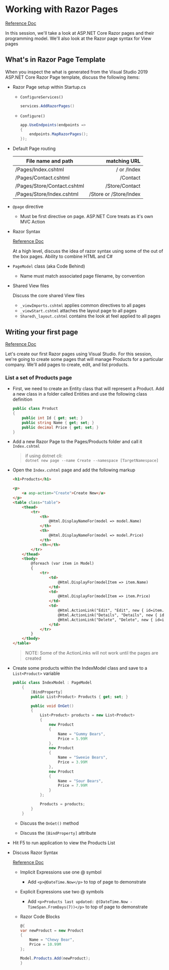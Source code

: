 # Working with Razor Pages

[Reference Doc](https://docs.microsoft.com/en-us/aspnet/core/razor-pages/?view=aspnetcore-3.0&tabs=visual-studio)

In this session, we'll take a look at ASP.NET Core Razor pages and their programming model.  We'll also look at the Razor page syntax for View pages

## What's in Razor Page Template

When you inspect the what is generated from the Visual Studio 2019 ASP.NET Core Razor Page template, discuss the following items:

- Razor Page setup within Startup.cs
  - `ConfigureServices()`

      ```cs
      services.AddRazorPages()
      ```

  - `Configure()`

      ```cs
      app.UseEndpoints(endpoints =>
      {
          endpoints.MapRazorPages();
      });
      ```

- Default Page routing

   | File name and path | matching URL |
   | --- | ---:|
   | /Pages/Index.cshtml | / or /Index |
   | /Pages/Contact.cshtml | /Contact |
   | /Pages/Store/Contact.cshtml | /Store/Contact |
   | /Pages/Store/Index.cshtml | /Store or /Store/Index |

- `@page` directive

  - Must be first directive on page. ASP.NET Core treats as it's own MVC Action

- Razor Syntax

   [Reference Doc](https://docs.microsoft.com/en-us/aspnet/core/mvc/views/razor?view=aspnetcore-3.0)

   At a high level, discuss the idea of razor syntax using some of the out of the box pages.  Ability to combine HTML and C#

- `PageModel` class (aka Code Behind)

  - Name must match associated page filename, by convention

- Shared View files

   Discuss the core shared View files

  - `_viewImports.cshtml` applies common directives to all pages
  - `_viewStart.cshtml` attaches the layout page to all pages
  - `Shared\_layout.cshtml` contains the look at feel applied to all pages

## Writing your first page

[Reference Doc](https://docs.microsoft.com/en-us/aspnet/core/mvc/views/razor?view=aspnetcore-3.0)

Let's create our first Razor pages using Visual Studio.  For this session, we're going to create some pages that will manage Products for a particular company.  We'll add pages to create, edit, and list products.

### List a set of Products page

- First, we need to create an Entity class that will represent a Product. Add a new class in a folder called Entities and use the following class definition

    ```cs
    public class Product
    {
        public int Id { get; set; }
        public string Name { get; set; }
        public decimal Price { get; set; }
    }
    ```

- Add a new Razor Page to the Pages/Products folder and call it `Index.cshtml`

    >if using dotnet cli:  
    >`dotnet new page --name Create --namespace [TargetNamespace]`

- Open the `Index.cshtml` page and add the following markup

    ```html
    <h1>Products</h1>

    <p>
        <a asp-action="Create">Create New</a>
    </p>
    <table class="table">
        <thead>
            <tr>
                <th>
                    @Html.DisplayNameFor(model => model.Name)
                </th>
                <th>
                    @Html.DisplayNameFor(model => model.Price)
                </th>
                <th></th>
            </tr>
        </thead>
        <tbody>
            @foreach (var item in Model)
            {
                <tr>
                    <td>
                        @Html.DisplayFor(modelItem => item.Name)
                    </td>
                    <td>
                        @Html.DisplayFor(modelItem => item.Price)
                    </td>
                    <td>
                        @Html.ActionLink("Edit", "Edit", new { id=item.Id }) |
                        @Html.ActionLink("Details", "Details", new { id=item.Id }) |
                        @Html.ActionLink("Delete", "Delete", new { id=item.Id })
                    </td>
                </tr>
            }
        </tbody>
    </table>

    ```

    > NOTE: Some of the ActionLinks will not work until the pages are created

- Create some products within the IndexModel class and save to a `List<Product>` variable

    ```cs
    public class IndexModel : PageModel
        {
            [BindProperty]
            public List<Product> Products { get; set; }

            public void OnGet()
            {
                List<Product> products = new List<Product>
                {
                    new Product
                    {
                        Name = "Gummy Bears",
                        Price = 5.99M
                    },
                    new Product
                    {
                        Name = "Sweeie Bears",
                        Price = 3.99M
                    },
                    new Product
                    {
                        Name = "Sour Bears",
                        Price = 7.99M
                    }
                };

                Products = products;
            }
        }
    ```

  - Discuss the `OnGet()` method

  - Discuss the `[BindProperty]` attribute

- Hit F5 to run application to view the Products List

- Discuss Razor Syntax

  [Reference Doc](https://docs.microsoft.com/en-us/aspnet/core/mvc/views/razor?view=aspnetcore-3.0)

  - Implicit Expressions use one @ symbol

    - Add `<p>@DateTime.Now</p>` to top of page to demonstrate

  - Explicit Expressions use two @ symbols

    - Add `<p>Products last updated: @(DateTime.Now - TimeSpan.FromDays(7))</p>` to top of page to demonstrate

  - Razor Code Blocks

    ```cs
    @{ 
    var newProduct = new Product
    {
        Name = "Chewy Bear",
        Price = 10.99M
    };

    Model.Products.Add(newProduct);
    }
    ```
